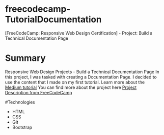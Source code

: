 # freecodecamp-TutorialDocumentation
[FreeCodeCamp: Responsive Web Design Certification] - Project: Build a Technical Documentation Page

# Summary
Responsive Web Design Projects - Build a Technical Documentation Page
In this project, I was tasked with creating a Documentation Page. I decided to use the content that I made on my first tutorial. 
Learn more about the [Medium tutorial](https://medium.freecodecamp.org/how-to-build-a-web-application-using-flask-and-deploy-it-to-the-cloud-3551c985e492)
You can find more about the project here [Project Description from FreeCodeCamp](https://learn.freecodecamp.org/responsive-web-design/responsive-web-design-projects/build-a-technical-documentation-page/)

#Technologies
- HTML
- CSS
- Git
- Bootstrap
